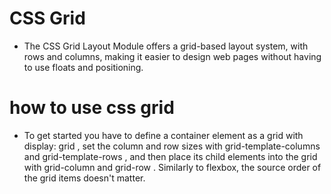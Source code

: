 # CSS Grid 

* The CSS Grid Layout Module offers a grid-based layout system, with rows and columns, making it easier to design web pages without having to use floats and positioning.

# how to use css grid 

* To get started you have to define a container element as a grid with display: grid , set the column and row sizes with grid-template-columns and grid-template-rows , and then place its child elements into the grid with grid-column and grid-row . Similarly to flexbox, the source order of the grid items doesn't matter.
